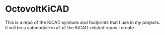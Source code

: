 OctovoltKiCAD
===

This is a repo of the KiCAD symbols and footprints that I use in my projects. It will be a submodule in all of the KiCAD-related repos I create.
